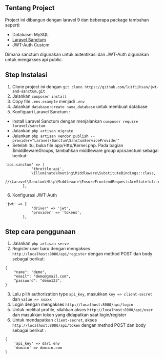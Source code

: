 ## Tentang Project

Project ini dibangun dengan laravel 9 dan beberapa package tambahan seperti:

- Database: MySQL
- [Laravel Sanctum](https://laravel.com/docs/9.x/sanctum)
- JWT-Auth Custom

Dimana sanctum digunakan untuk autentikasi dan JWT-Auth digunakan untuk mengakses api public.

## Step Instalasi

1. Clone project ini dengan `git clone https://github.com/lutfiihsan/jwt-and-sanctum.git`
2. Jalankan `composer install`
3. Copy file `.env.example` menjadi `.env`
4. Jalankan `database:create nama_database` untuk membuat database
5. Konfiguari Laravel Sanctum : 
- Install Laravel Sanctum dengan menjalankan `composer require laravel/sanctum`
- Jalankan `php artisan migrate`
- Jalankan `php artisan vendor:publish --provider="Laravel\Sanctum\SanctumServiceProvider"`
- Setelah itu, buka file app/Http/Kernel.php. Pada bagian $middlewareGroups, tambahkan middleware group api:sanctum sebagai berikut:
```
'api:sanctum' => [
            'throttle:api',
            \Illuminate\Routing\Middleware\SubstituteBindings::class,
            //\Laravel\Sanctum\Http\Middleware\EnsureFrontendRequestsAreStateful::class,
        ],
```
6. Konfigurasi JWT-Auth
```
'jwt' => [
            'driver' => 'jwt',
            'provider' => 'tokens',
        ], 
```

## Step cara penggunaan

1. Jalankan `php artisan serve`
2. Register user baru dengan mengakses `http://localhost:8000/api/register` dengan method POST dan body sebagai berikut:
```
{
    "name": "demo",
    "email": "demo@gmail.com",
    "password": "demo123",
}
```
3. Lalu pilih authorization type `api_key`, masukkan `key => client-secret` dan `value => xxxxx`
4. Login dengan mengakses `http://localhost:8000/api/login`
5. Untuk melihat profile, silahkan akses `http://localhost:8000/api/user` dan masukkan token yang didapatkan saat login/register
6. Untuk mendapatkan `client-secret`, akses `http://localhost:8000/api/token` dengan method POST dan body sebagai berikut :
```
{
    'api_key' => dari env
    'domain' => domain.com
} 
```
